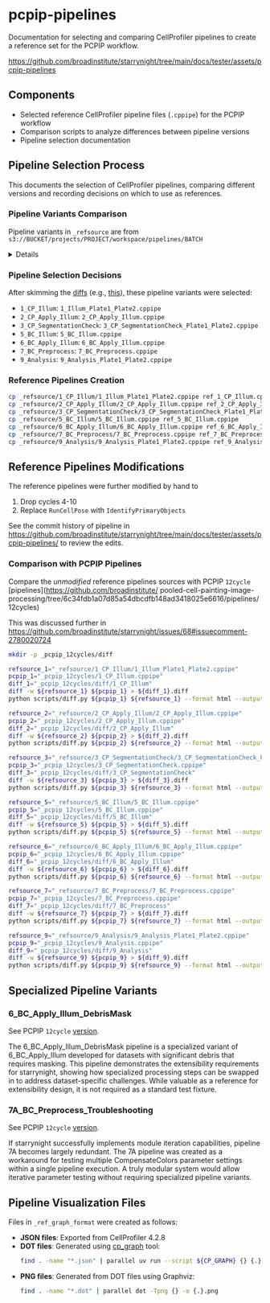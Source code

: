 # pcpip-pipelines

Documentation for selecting and comparing CellProfiler pipelines to create a reference set for the PCPIP workflow.

<https://github.com/broadinstitute/starrynight/tree/main/docs/tester/assets/pcpip-pipelines>

## Components

- Selected reference CellProfiler pipeline files (`.cppipe`) for the PCPIP workflow
- Comparison scripts to analyze differences between pipeline versions
- Pipeline selection documentation

## Pipeline Selection Process

This documents the selection of CellProfiler pipelines, comparing different versions and recording decisions on which to use as references.

### Pipeline Variants Comparison

Pipeline variants in `_refsource` are from `s3://BUCKET/projects/PROJECT/workspace/pipelines/BATCH`

<details>

```bash
cd _refsource
diff 1_CP_Illum/1_CP_Illum.cppipe 1_CP_Illum/1_Illum_Plate1_Plate2.cppipe > 1_CP_Illum/1_CP_Illum__1_Illum_Plate1_Plate2.diff
diff 2_CP_Apply_Illum/2_CP_Apply_Illum.cppipe 2_CP_Apply_Illum/2_CP_Apply_Illum_Plate3_Plate4.cppipe > 2_CP_Apply_Illum/2_CP_Apply_Illum__2_CP_Apply_Illum_Plate3_Plate4.diff
diff 3_CP_SegmentationCheck/3_CP_SegmentationCheck_Plate3_Plate4.cppipe 3_CP_SegmentationCheck/3_CP_SegmentationCheck_Plate1_Plate2.cppipe > 3_CP_SegmentationCheck/3_CP_SegmentationCheck_Plate3_Plate4__3_CP_SegmentationCheck_Plate1_Plate2.diff
diff 5_BC_Illum/5_BC_Illum.cppipe 5_BC_Illum/5_BC_Illum_byWell.cppipe > 5_BC_Illum/5_BC_Illum__5_BC_Illum_byWell.diff
diff 7_BC_Preprocess/7_BC_Preprocess.cppipe 7_BC_Preprocess/7_BC_Preprocess_4.cppipe > 7_BC_Preprocess/7_BC_Preprocess__7_BC_Preprocess_4.diff
diff 9_Analysis/9_Analysis.cppipe 9_Analysis/9_Analysis_Plate1_Plate2.cppipe > 9_Analysis/9_Analysis__9_Analysis_Plate1_Plate2.diff
diff 9_Analysis/9_Analysis_foci.cppipe 9_Analysis/9_Analysis_Plate1_Plate2.cppipe > 9_Analysis/9_Analysis_foci__9_Analysis_Plate1_Plate2.diff
diff 9_Analysis/9_Analysis_rerun.cppipe 9_Analysis/9_Analysis_Plate1_Plate2.cppipe > 9_Analysis/9_Analysis_rerun__9_Analysis_Plate1_Plate2.diff
cd -
```

</details>

### Pipeline Selection Decisions

After skimming the [diffs](https://github.com/broadinstitute/starrynight/tree/main/docs/tester/assets/pcpip-pipelines/_refsource) (e.g., [this](https://github.com/broadinstitute/starrynight/blob/main/docs/tester/assets/pcpip-pipelines/_refsource/2_CP_Apply_Illum/2_CP_Apply_Illum__2_CP_Apply_Illum_Plate3_Plate4.diff)), these pipeline variants were selected:

- `1_CP_Illum`: `1_Illum_Plate1_Plate2.cppipe`
- `2_CP_Apply_Illum`: `2_CP_Apply_Illum.cppipe`
- `3_CP_SegmentationCheck`: `3_CP_SegmentationCheck_Plate1_Plate2.cppipe`
- `5_BC_Illum`: `5_BC_Illum.cppipe`
- `6_BC_Apply_Illum`: `6_BC_Apply_Illum.cppipe`
- `7_BC_Preprocess`: `7_BC_Preprocess.cppipe`
- `9_Analysis`: `9_Analysis_Plate1_Plate2.cppipe`

### Reference Pipelines Creation

```bash
cp _refsource/1_CP_Illum/1_Illum_Plate1_Plate2.cppipe ref_1_CP_Illum.cppipe
cp _refsource/2_CP_Apply_Illum/2_CP_Apply_Illum.cppipe ref_2_CP_Apply_Illum.cppipe
cp _refsource/3_CP_SegmentationCheck/3_CP_SegmentationCheck_Plate1_Plate2.cppipe ref_3_CP_SegmentationCheck.cppipe
cp _refsource/5_BC_Illum/5_BC_Illum.cppipe ref_5_BC_Illum.cppipe
cp _refsource/6_BC_Apply_Illum/6_BC_Apply_Illum.cppipe ref_6_BC_Apply_Illum.cppipe
cp _refsource/7_BC_Preprocess/7_BC_Preprocess.cppipe ref_7_BC_Preprocess.cppipe
cp _refsource/9_Analysis/9_Analysis_Plate1_Plate2.cppipe ref_9_Analysis.cppipe
```

## Reference Pipelines Modifications

The reference pipelines were further modified by hand to

1. Drop cycles 4-10
2. Replace `RunCellPose` with `IdentifyPrimaryObjects`

See the commit history of pipeline in <https://github.com/broadinstitute/starrynight/tree/main/docs/tester/assets/pcpip-pipelines/> to review the edits.

### Comparison with PCPIP Pipelines

Compare the _unmodified_ reference pipelines sources with PCPIP `12cycle` [pipelines](https://github.com/broadinstitute/
pooled-cell-painting-image-processing/tree/6c34fdb1a07d85a54dbcdfb148ad3418025e6616/pipelines/12cycles)

This was discussed further in <https://github.com/broadinstitute/starrynight/issues/68#issuecomment-2780020724>

```bash
mkdir -p _pcpip_12cycles/diff

refsource_1="_refsource/1_CP_Illum/1_Illum_Plate1_Plate2.cppipe"
pcpip_1="_pcpip_12cycles/1_CP_Illum.cppipe"
diff_1="_pcpip_12cycles/diff/1_CP_Illum"
diff -w ${refsource_1} ${pcpip_1} > ${diff_1}.diff
python scripts/diff.py ${pcpip_1} ${refsource_1} --format html --output ${diff_1}.html

refsource_2="_refsource/2_CP_Apply_Illum/2_CP_Apply_Illum.cppipe"
pcpip_2="_pcpip_12cycles/2_CP_Apply_Illum.cppipe"
diff_2="_pcpip_12cycles/diff/2_CP_Apply_Illum"
diff -w ${refsource_2} ${pcpip_2} > ${diff_2}.diff
python scripts/diff.py ${pcpip_2} ${refsource_2} --format html --output ${diff_2}.html

refsource_3="_refsource/3_CP_SegmentationCheck/3_CP_SegmentationCheck_Plate1_Plate2.cppipe"
pcpip_3="_pcpip_12cycles/3_CP_SegmentationCheck.cppipe"
diff_3="_pcpip_12cycles/diff/3_CP_SegmentationCheck"
diff -w ${refsource_3} ${pcpip_3} > ${diff_3}.diff
python scripts/diff.py ${pcpip_3} ${refsource_3} --format html --output ${diff_3}.html

refsource_5="_refsource/5_BC_Illum/5_BC_Illum.cppipe"
pcpip_5="_pcpip_12cycles/5_BC_Illum.cppipe"
diff_5="_pcpip_12cycles/diff/5_BC_Illum"
diff -w ${refsource_5} ${pcpip_5} > ${diff_5}.diff
python scripts/diff.py ${pcpip_5} ${refsource_5} --format html --output ${diff_5}.html

refsource_6="_refsource/6_BC_Apply_Illum/6_BC_Apply_Illum.cppipe"
pcpip_6="_pcpip_12cycles/6_BC_Apply_Illum.cppipe"
diff_6="_pcpip_12cycles/diff/6_BC_Apply_Illum"
diff -w ${refsource_6} ${pcpip_6} > ${diff_6}.diff
python scripts/diff.py ${pcpip_6} ${refsource_6} --format html --output ${diff_6}.html

refsource_7="_refsource/7_BC_Preprocess/7_BC_Preprocess.cppipe"
pcpip_7="_pcpip_12cycles/7_BC_Preprocess.cppipe"
diff_7="_pcpip_12cycles/diff/7_BC_Preprocess"
diff -w ${refsource_7} ${pcpip_7} > ${diff_7}.diff
python scripts/diff.py ${pcpip_7} ${refsource_7} --format html --output ${diff_7}.html

refsource_9="_refsource/9_Analysis/9_Analysis_Plate1_Plate2.cppipe"
pcpip_9="_pcpip_12cycles/9_Analysis.cppipe"
diff_9="_pcpip_12cycles/diff/9_Analysis"
diff -w ${refsource_9} ${pcpip_9} > ${diff_9}.diff
python scripts/diff.py ${pcpip_9} ${refsource_9} --format html --output ${diff_9}.html
```

## Specialized Pipeline Variants

### 6_BC_Apply_Illum_DebrisMask

See PCPIP `12cycle` [version](_pcpip_12cycles/6_BC_Apply_Illum_DebrisMask.cppipe).

The 6_BC_Apply_Illum_DebrisMask pipeline is a specialized variant of 6_BC_Apply_Illum developed for datasets with significant debris that requires masking. This pipeline demonstrates the extensibility requirements for starrynight, showing how specialized processing steps can be swapped in to address dataset-specific challenges. While valuable as a reference for extensibility design, it is not required as a standard test fixture.

### 7A_BC_Preprocess_Troubleshooting

See PCPIP `12cycle` [version](_pcpip_12cycles/7A_BC_Preprocess_Troubleshooting.cppipe).

If starrynight successfully implements module iteration capabilities, pipeline 7A becomes largely redundant. The 7A pipeline was created as a workaround for testing multiple CompensateColors parameter settings within a single pipeline execution. A truly modular system would allow iterative parameter testing without requiring specialized pipeline variants.

## Pipeline Visualization Files

Files in `_ref_graph_format` were created as follows:

- **JSON files**: Exported from CellProfiler 4.2.8
- **DOT files**: Generated using [cp_graph](https://github.com/shntnu/cp_graph) tool:
  ```bash
  find . -name "*.json" | parallel uv run --script ${CP_GRAPH} {} {.}.dot
  ```
- **PNG files**: Generated from DOT files using Graphviz:
  ```bash
  find . -name "*.dot" | parallel dot -Tpng {} -o {.}.png
  ```
